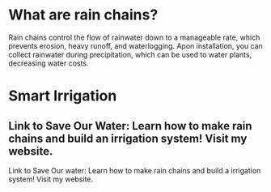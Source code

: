 # What are rain chains?
Rain chains control the flow of rainwater down to a manageable rate, which prevents erosion, heavy runoff, and waterlogging. Apon installation, you can collect rainwater during precipitation, which can be used to water plants, decreasing water costs.
# Smart Irrigation

Link to Save Our Water: Learn how to make rain chains and build an irrigation system! Visit my website.
---
Link to Save Our water: Learn how to make rain chains and build a irrigation system! Visit my website.
